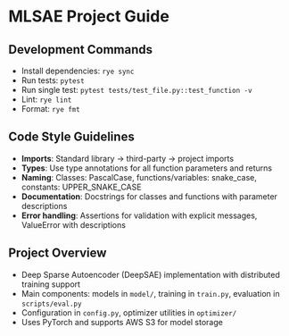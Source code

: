 # MLSAE Project Guide

## Development Commands
- Install dependencies: `rye sync`
- Run tests: `pytest`
- Run single test: `pytest tests/test_file.py::test_function -v`
- Lint: `rye lint`
- Format: `rye fmt`

## Code Style Guidelines
- **Imports**: Standard library → third-party → project imports
- **Types**: Use type annotations for all function parameters and returns
- **Naming**: Classes: PascalCase, functions/variables: snake_case, constants: UPPER_SNAKE_CASE
- **Documentation**: Docstrings for classes and functions with parameter descriptions
- **Error handling**: Assertions for validation with explicit messages, ValueError with descriptions

## Project Overview
- Deep Sparse Autoencoder (DeepSAE) implementation with distributed training support
- Main components: models in `model/`, training in `train.py`, evaluation in `scripts/eval.py`
- Configuration in `config.py`, optimizer utilities in `optimizer/`
- Uses PyTorch and supports AWS S3 for model storage
